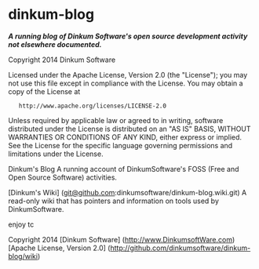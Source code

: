 dinkum-blog
====

***A running blog of Dinkum Software's open source development activity
not elsewhere documented.***

Copyright 2014 Dinkum Software

   Licensed under the Apache License, Version 2.0 (the "License");
   you may not use this file except in compliance with the License.
   You may obtain a copy of the License at

       http://www.apache.org/licenses/LICENSE-2.0

   Unless required by applicable law or agreed to in writing, software
   distributed under the License is distributed on an "AS IS" BASIS,
   WITHOUT WARRANTIES OR CONDITIONS OF ANY KIND, either express or implied.
   See the License for the specific language governing permissions and
   limitations under the License.


Dinkum's Blog
A running account of DinkumSoftware's FOSS (Free and Open Source Software)
activities.

[Dinkum's Wiki] (git@github.com:dinkumsoftware/dinkum-blog.wiki.git)
A read-only wiki that has pointers and information on tools used by
DinkumSoftware.

enjoy
tc



Copyright 2014 [Dinkum Software] (http://www.DinkumsoftWare.com)
[Apache License, Version 2.0] (http://github.com/dinkumsoftware/dinkum-blog/wiki)
